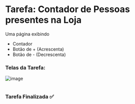 # Tarefa: Contador de Pessoas presentes na Loja

Uma página exibindo
  - Contador
  - Botão de + (Acrescenta)
  - Botão de - (Decrescenta)

<h3>Telas da Tarefa:</h3>

![image](https://user-images.githubusercontent.com/51220926/222868471-167e2d34-7d12-467b-bd1c-f46cfb9231f6.png)

#
<h3>Tarefa Finalizada ✅</h3>
